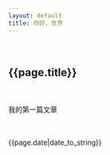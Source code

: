 ```yaml
---
layout: default
title: 你好，世界
---
```

　　<h2>{{page.title}}</h2>
　　<p>我的第一篇文章</p>
　　<p>{{page.date|date_to_string}}</p>

